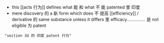 - this [[acts 行为]]  defines what 能  和  what 不  能  patented 里 印度 
- mere discovery 的  a 新 form which does 不  提高 [[efficiency]] / derivative 的  same substance unless it differs 里 efficacy............... 是 not eligible 为 patent

```query
"section 3d 的 印度 patent 行为"
```